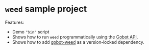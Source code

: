 # `weed` sample project

Features:

- Demo `"bin"` script
- Shows how to run `weed` programmatically using the [Gobot API](https://github.com/benallfree/gobot/tree/v1.0.0-alpha.32/docs/readme.md).
- Shows how to add [gobot-weed](https://www.npmjs.com/package/gobot-weed) as a version-locked dependency.
